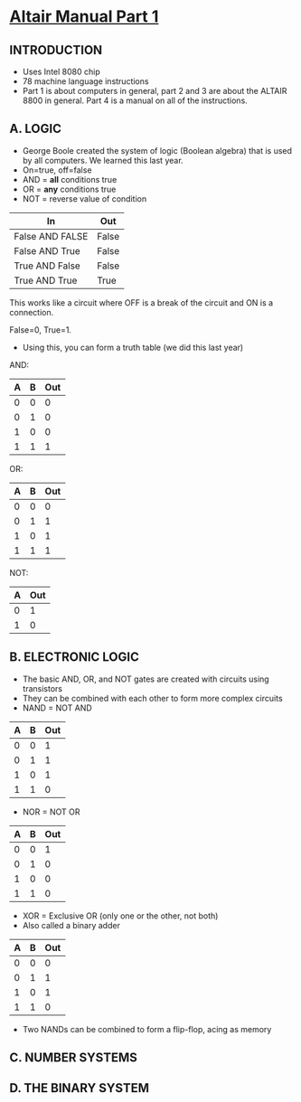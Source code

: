 # [Altair Manual Part 1](https://ubuntourist.codeberg.page/Altair-8800/part-1.html)

## INTRODUCTION

-   Uses Intel 8080 chip
-   78 machine language instructions
-   Part 1 is about computers in general, part 2 and 3 are about the ALTAIR 8800 in general. Part 4 is a manual on all of the instructions.

## A. LOGIC

-   George Boole created the system of logic (Boolean algebra) that is used by all computers. We learned this last year.
-   On=true, off=false
-   AND = **all** conditions true
-   OR = **any** conditions true
-   NOT = reverse value of condition

| In              | Out   |
| --------------- | ----- |
| False AND FALSE | False |
| False AND True  | False |
| True AND False  | False |
| True AND True   | True  |

This works like a circuit where OFF is a break of the circuit and ON is a connection.

False=0, True=1.

-   Using this, you can form a truth table (we did this last year)

AND:

| A   | B   | Out |
| --- | --- | --- |
| 0   | 0   | 0   |
| 0   | 1   | 0   |
| 1   | 0   | 0   |
| 1   | 1   | 1   |

OR:

| A   | B   | Out |
| --- | --- | --- |
| 0   | 0   | 0   |
| 0   | 1   | 1   |
| 1   | 0   | 1   |
| 1   | 1   | 1   |

NOT:

| A   | Out |
| --- | --- |
| 0   | 1   |
| 1   | 0   |

## B. ELECTRONIC LOGIC

-   The basic AND, OR, and NOT gates are created with circuits using transistors
-   They can be combined with each other to form more complex circuits
-   NAND = NOT AND

| A   | B   | Out |
| --- | --- | --- |
| 0   | 0   | 1   |
| 0   | 1   | 1   |
| 1   | 0   | 1   |
| 1   | 1   | 0   |

-   NOR = NOT OR

| A   | B   | Out |
| --- | --- | --- |
| 0   | 0   | 1   |
| 0   | 1   | 0   |
| 1   | 0   | 0   |
| 1   | 1   | 0   |

-   XOR = Exclusive OR (only one or the other, not both)
-   Also called a binary adder

| A   | B   | Out |
| --- | --- | --- |
| 0   | 0   | 0   |
| 0   | 1   | 1   |
| 1   | 0   | 1   |
| 1   | 1   | 0   |

-   Two NANDs can be combined to form a flip-flop, acing as memory

## C. NUMBER SYSTEMS

## D. THE BINARY SYSTEM
